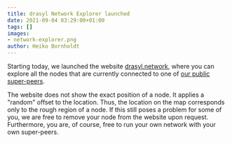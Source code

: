 ```yaml
---
title: drasyl Network Explorer launched
date: 2021-09-04 03:29:00+01:00
tags: []
images:
- network-explorer.png
author: Heiko Bornholdt
---
```



Starting today, we launched the website [drasyl.network](https://drasyl.network), where you can explore all the nodes that are currently connected to one of [our public super-peers](https://docs.java.drasyl.org/public-super-peers/).
<!--more--->
The website does not show the exact position of a node. It applies a "random" offset to the location. Thus, the location on the map corresponds only to the rough region of a node.
If this still poses a problem for some of you, we are free to remove your node from the website upon request. Furthermore, you are, of course, free to run your own network with your own super-peers.